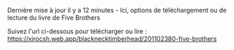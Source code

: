 Dernière mise à jour il y a 12 minutes - Ici, options de téléchargement ou de lecture du livre de Five Brothers

Suivez l'url ci-dessous pour télécharger ou lire : https://xirocsh.web.app/blacknecktimberhead/201102380-five-brothers
